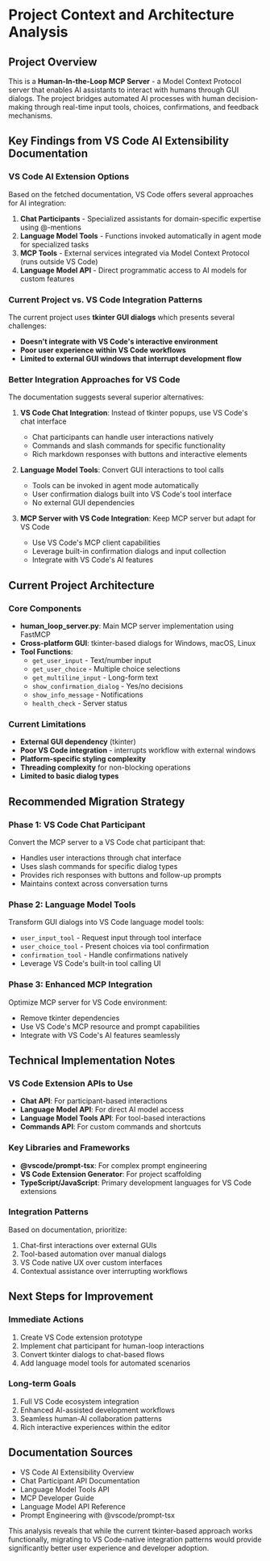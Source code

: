 # Project Context and Architecture Analysis

## Project Overview

This is a **Human-In-the-Loop MCP Server** - a Model Context Protocol server that enables AI assistants to interact with humans through GUI dialogs. The project bridges automated AI processes with human decision-making through real-time input tools, choices, confirmations, and feedback mechanisms.

## Key Findings from VS Code AI Extensibility Documentation

### VS Code AI Extension Options

Based on the fetched documentation, VS Code offers several approaches for AI integration:

1. **Chat Participants** - Specialized assistants for domain-specific expertise using @-mentions
2. **Language Model Tools** - Functions invoked automatically in agent mode for specialized tasks
3. **MCP Tools** - External services integrated via Model Context Protocol (runs outside VS Code)
4. **Language Model API** - Direct programmatic access to AI models for custom features

### Current Project vs. VS Code Integration Patterns

The current project uses **tkinter GUI dialogs** which presents several challenges:

- **Doesn't integrate with VS Code's interactive environment**
- **Poor user experience within VS Code workflows**
- **Limited to external GUI windows that interrupt development flow**

### Better Integration Approaches for VS Code

The documentation suggests several superior alternatives:

1. **VS Code Chat Integration**: Instead of tkinter popups, use VS Code's chat interface
   - Chat participants can handle user interactions natively
   - Commands and slash commands for specific functionality
   - Rich markdown responses with buttons and interactive elements

2. **Language Model Tools**: Convert GUI interactions to tool calls
   - Tools can be invoked in agent mode automatically
   - User confirmation dialogs built into VS Code's tool interface
   - No external GUI dependencies

3. **MCP Server with VS Code Integration**: Keep MCP server but adapt for VS Code
   - Use VS Code's MCP client capabilities
   - Leverage built-in confirmation dialogs and input collection
   - Integrate with VS Code's AI features

## Current Project Architecture

### Core Components

- **human_loop_server.py**: Main MCP server implementation using FastMCP
- **Cross-platform GUI**: tkinter-based dialogs for Windows, macOS, Linux
- **Tool Functions**:
  - `get_user_input` - Text/number input
  - `get_user_choice` - Multiple choice selections
  - `get_multiline_input` - Long-form text
  - `show_confirmation_dialog` - Yes/no decisions
  - `show_info_message` - Notifications
  - `health_check` - Server status

### Current Limitations

- **External GUI dependency** (tkinter)
- **Poor VS Code integration** - interrupts workflow with external windows
- **Platform-specific styling complexity**
- **Threading complexity** for non-blocking operations
- **Limited to basic dialog types**

## Recommended Migration Strategy

### Phase 1: VS Code Chat Participant

Convert the MCP server to a VS Code chat participant that:

- Handles user interactions through chat interface
- Uses slash commands for specific dialog types
- Provides rich responses with buttons and follow-up prompts
- Maintains context across conversation turns

### Phase 2: Language Model Tools

Transform GUI dialogs into VS Code language model tools:

- `user_input_tool` - Request input through tool interface
- `user_choice_tool` - Present choices via tool confirmation
- `confirmation_tool` - Handle confirmations natively
- Leverage VS Code's built-in tool calling UI

### Phase 3: Enhanced MCP Integration

Optimize MCP server for VS Code environment:

- Remove tkinter dependencies
- Use VS Code's MCP resource and prompt capabilities
- Integrate with VS Code's AI features seamlessly

## Technical Implementation Notes

### VS Code Extension APIs to Use

- **Chat API**: For participant-based interactions
- **Language Model API**: For direct AI model access
- **Language Model Tools API**: For tool-based interactions
- **Commands API**: For custom commands and shortcuts

### Key Libraries and Frameworks

- **@vscode/prompt-tsx**: For complex prompt engineering
- **VS Code Extension Generator**: For project scaffolding
- **TypeScript/JavaScript**: Primary development languages for VS Code extensions

### Integration Patterns

Based on documentation, prioritize:

1. Chat-first interactions over external GUIs
2. Tool-based automation over manual dialogs  
3. VS Code native UX over custom interfaces
4. Contextual assistance over interrupting workflows

## Next Steps for Improvement

### Immediate Actions

1. Create VS Code extension prototype
2. Implement chat participant for human-loop interactions
3. Convert tkinter dialogs to chat-based flows
4. Add language model tools for automated scenarios

### Long-term Goals

1. Full VS Code ecosystem integration
2. Enhanced AI-assisted development workflows
3. Seamless human-AI collaboration patterns
4. Rich interactive experiences within the editor

## Documentation Sources

- VS Code AI Extensibility Overview
- Chat Participant API Documentation  
- Language Model Tools API
- MCP Developer Guide
- Language Model API Reference
- Prompt Engineering with @vscode/prompt-tsx

This analysis reveals that while the current tkinter-based approach works functionally, migrating to VS Code-native integration patterns would provide significantly better user experience and developer adoption.

